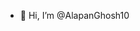 - 👋 Hi, I’m @AlapanGhosh10

<!---
AlapanGhosh10/AlapanGhosh10 is a ✨ special ✨ repository because its `README.md` (this file) appears on your GitHub profile.
You can click the Preview link to take a look at your changes.
--->
